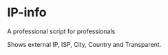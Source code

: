 # IP-info
A professional script for professionals

Shows external IP, ISP, City, Country and Transparent.
